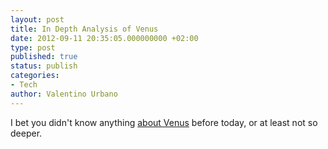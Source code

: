 ```yaml
---
layout: post
title: In Depth Analysis of Venus
date: 2012-09-11 20:35:05.000000000 +02:00
type: post
published: true
status: publish
categories:
- Tech
author: Valentino Urbano
---
```


I bet you didn't know anything [about Venus][0] before today, or at least not so deeper.



[0]: http://web.archive.org/web/20120601132529/http://tomsastroblog.com:80/archives/12607